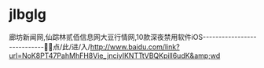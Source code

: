 # jlbglg
廊坊新闻网,仙踪林贰佰信息网大豆行情网,10款深夜禁用软件iOS----------------------------🔔🔔点/此/进/入/http://www.baidu.com/link?url=NoK8PT47PahMhFH8Vie_jnciyIKNTTtVBQKpill6udK&amp;wd
